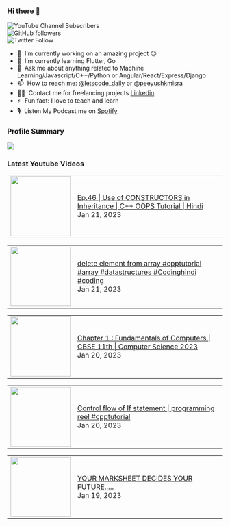 ### Hi there 👋

![YouTube Channel Subscribers](https://img.shields.io/youtube/channel/subscribers/UCgmk1KXmrHXt_DO0kScyVmQ?style=social)  
![GitHub followers](https://img.shields.io/github/followers/misrapk?style=social)  
![Twitter Follow](https://img.shields.io/twitter/follow/peeyushkmisra?style=social)

- 🔭 &nbsp;I’m currently working on an amazing project :wink:
- 🌱 &nbsp;I’m currently learning Flutter, Go
- 💬 &nbsp;Ask me about anything related to Machine Learning/Javascript/C++/Python or Angular/React/Express/Django
- 📫 &nbsp;How to reach me: [@letscode_daily](https://www.instagram.com/letscode_daily/) or [@peeyushkmisra](https://www.instagram.com/peeyushkmisra/)
- 👨‍💻 &nbsp;Contact me for freelancing projects [Linkedin](https://www.linkedin.com/in/peeyushkmisra/)
- ⚡ &nbsp;Fun fact: I love to teach and learn
- 🎙 &nbsp;Listen My Podcast me on [Spotify](https://open.spotify.com/show/5HlTHA4yxnj56N1klajpQc)

### Profile Summary

![](https://github-profile-summary-cards.vercel.app/api/cards/profile-details?username=misrapk&theme=dracula)

### Latest Youtube Videos

<!-- YOUTUBE:START --><table><tr><td><a href="https://www.youtube.com/watch?v=TOGhlXBrkCc"><img width="140px" src="https://i.ytimg.com/vi/TOGhlXBrkCc/mqdefault.jpg"></a></td>
<td><a href="https://www.youtube.com/watch?v=TOGhlXBrkCc">Ep.46 | Use of CONSTRUCTORS in Inheritance | C++ OOPS Tutorial |  Hindi</a><br/>Jan 21, 2023</td></tr></table>
<table><tr><td><a href="https://www.youtube.com/watch?v=mManO7ftIog"><img width="140px" src="https://i.ytimg.com/vi/mManO7ftIog/mqdefault.jpg"></a></td>
<td><a href="https://www.youtube.com/watch?v=mManO7ftIog">delete element from array #cpptutorial #array #datastructures #Codinghindi #coding</a><br/>Jan 21, 2023</td></tr></table>
<table><tr><td><a href="https://www.youtube.com/watch?v=youKbHWu7iU"><img width="140px" src="https://i.ytimg.com/vi/youKbHWu7iU/mqdefault.jpg"></a></td>
<td><a href="https://www.youtube.com/watch?v=youKbHWu7iU">Chapter 1 : Fundamentals of Computers | CBSE 11th | Computer Science 2023</a><br/>Jan 20, 2023</td></tr></table>
<table><tr><td><a href="https://www.youtube.com/watch?v=H20PQUkjdZg"><img width="140px" src="https://i.ytimg.com/vi/H20PQUkjdZg/mqdefault.jpg"></a></td>
<td><a href="https://www.youtube.com/watch?v=H20PQUkjdZg">Control flow of If statement | programming reel #cpptutorial</a><br/>Jan 20, 2023</td></tr></table>
<table><tr><td><a href="https://www.youtube.com/watch?v=iY7NOxHCyrM"><img width="140px" src="https://i.ytimg.com/vi/iY7NOxHCyrM/mqdefault.jpg"></a></td>
<td><a href="https://www.youtube.com/watch?v=iY7NOxHCyrM">YOUR MARKSHEET DECIDES YOUR FUTURE.....</a><br/>Jan 19, 2023</td></tr></table>
<!-- YOUTUBE:END -->
